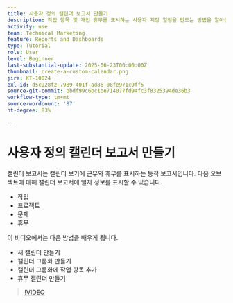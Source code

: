 ```yaml
---
title: 사용자 정의 캘린더 보고서 만들기
description: 작업 항목 및 개인 휴무를 표시하는 사용자 지정 일정을 만드는 방법을 알아봅니다.
activity: use
team: Technical Marketing
feature: Reports and Dashboards
type: Tutorial
role: User
level: Beginner
last-substantial-update: 2025-06-23T00:00:00Z
thumbnail: create-a-custom-calendar.png
jira: KT-10024
exl-id: d5c928f2-7989-401f-ad86-08fe971c9ff5
source-git-commit: bbdf99c6bc1be714077fd94fc3f8325394de36b3
workflow-type: tm+mt
source-wordcount: '87'
ht-degree: 83%

---
```


# 사용자 정의 캘린더 보고서 만들기

캘린더 보고서는 캘린더 보기에 근무와 휴무를 표시하는 동적 보고서입니다. 다음 오브젝트에 대해 캘린더 보고서에 일자 정보를 표시할 수 있습니다.

* 작업
* 프로젝트
* 문제
* 휴무

이 비디오에서는 다음 방법을 배우게 됩니다.

* 새 캘린더 만들기
* 캘린더 그룹화 만들기
* 캘린더 그룹화에 작업 항목 추가
* 휴무 캘린더 만들기

>[!VIDEO](https://video.tv.adobe.com/v/3423482/?quality=12&learn=on&enablevpops=1)


